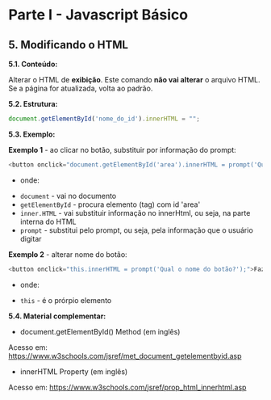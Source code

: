 # Parte I - Javascript Básico

## 5. Modificando o HTML

**5.1. Conteúdo:** 

Alterar o HTML de **exibição**.
Este comando **não vai alterar** o arquivo HTML. Se a página for atualizada, volta ao padrão.


**5.2. Estrutura:**

```javascript
document.getElementById('nome_do_id').innerHTML = "";
```

**5.3. Exemplo:** 

**Exemplo 1** - ao clicar no botão, substituir por informação do prompt:
```javascript
<button onclick="document.getElementById('area').innerHTML = prompt('Qual seu nome?');">Fazer a ação</button>
```

- onde:
* `document` - vai no documento
* `getElementById` - procura elemento (tag) com id 'area'
* `inner.HTML` - vai substituir informação no innerHtml, ou seja, na parte interna do HTML
* `prompt` - substitui pelo prompt, ou seja, pela informação que o usuário digitar


**Exemplo 2** - alterar nome do botão:
```javascript
<button onclick="this.innerHTML = prompt('Qual o nome do botão?');">Fazer a ação</button>
```

- onde:
* `this` - é o prórpio elemento 


**5.4. Material complementar:**

- document.getElementById() Method (em inglês)

Acesso em: https://www.w3schools.com/jsref/met_document_getelementbyid.asp

- innerHTML Property (em inglês)

Acesso em: https://www.w3schools.com/jsref/prop_html_innerhtml.asp
